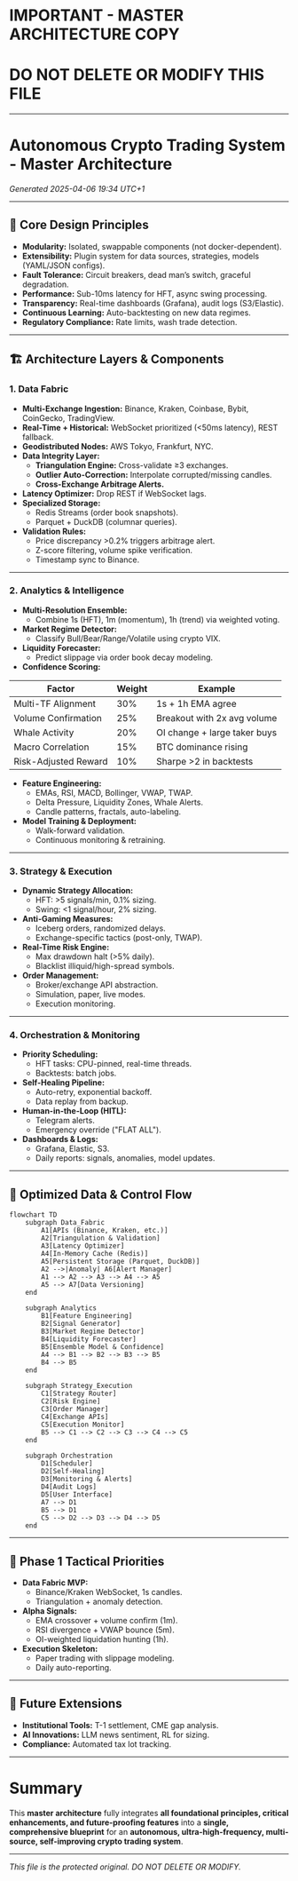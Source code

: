 # IMPORTANT - MASTER ARCHITECTURE COPY  
# DO NOT DELETE OR MODIFY THIS FILE

---

# Autonomous Crypto Trading System - Master Architecture

*Generated 2025-04-06 19:34 UTC+1*

---

## 🚀 Core Design Principles

- **Modularity:** Isolated, swappable components (not docker-dependent).
- **Extensibility:** Plugin system for data sources, strategies, models (YAML/JSON configs).
- **Fault Tolerance:** Circuit breakers, dead man’s switch, graceful degradation.
- **Performance:** Sub-10ms latency for HFT, async swing processing.
- **Transparency:** Real-time dashboards (Grafana), audit logs (S3/Elastic).
- **Continuous Learning:** Auto-backtesting on new data regimes.
- **Regulatory Compliance:** Rate limits, wash trade detection.

---

## 🏗 Architecture Layers & Components

### 1. Data Fabric

- **Multi-Exchange Ingestion:** Binance, Kraken, Coinbase, Bybit, CoinGecko, TradingView.
- **Real-Time + Historical:** WebSocket prioritized (<50ms latency), REST fallback.
- **Geodistributed Nodes:** AWS Tokyo, Frankfurt, NYC.
- **Data Integrity Layer:**
  - **Triangulation Engine:** Cross-validate ≥3 exchanges.
  - **Outlier Auto-Correction:** Interpolate corrupted/missing candles.
  - **Cross-Exchange Arbitrage Alerts.**
- **Latency Optimizer:** Drop REST if WebSocket lags.
- **Specialized Storage:**
  - Redis Streams (order book snapshots).
  - Parquet + DuckDB (columnar queries).
- **Validation Rules:**
  - Price discrepancy >0.2% triggers arbitrage alert.
  - Z-score filtering, volume spike verification.
  - Timestamp sync to Binance.

---

### 2. Analytics & Intelligence

- **Multi-Resolution Ensemble:**
  - Combine 1s (HFT), 1m (momentum), 1h (trend) via weighted voting.
- **Market Regime Detector:**
  - Classify Bull/Bear/Range/Volatile using crypto VIX.
- **Liquidity Forecaster:**
  - Predict slippage via order book decay modeling.
- **Confidence Scoring:**

| Factor                 | Weight | Example                                  |
|------------------------|--------|------------------------------------------|
| Multi-TF Alignment     | 30%    | 1s + 1h EMA agree                       |
| Volume Confirmation    | 25%    | Breakout with 2x avg volume             |
| Whale Activity         | 20%    | OI change + large taker buys            |
| Macro Correlation      | 15%    | BTC dominance rising                    |
| Risk-Adjusted Reward   | 10%    | Sharpe >2 in backtests                  |

- **Feature Engineering:**
  - EMAs, RSI, MACD, Bollinger, VWAP, TWAP.
  - Delta Pressure, Liquidity Zones, Whale Alerts.
  - Candle patterns, fractals, auto-labeling.
- **Model Training & Deployment:**
  - Walk-forward validation.
  - Continuous monitoring & retraining.

---

### 3. Strategy & Execution

- **Dynamic Strategy Allocation:**
  - HFT: >5 signals/min, 0.1% sizing.
  - Swing: <1 signal/hour, 2% sizing.
- **Anti-Gaming Measures:**
  - Iceberg orders, randomized delays.
  - Exchange-specific tactics (post-only, TWAP).
- **Real-Time Risk Engine:**
  - Max drawdown halt (>5% daily).
  - Blacklist illiquid/high-spread symbols.
- **Order Management:**
  - Broker/exchange API abstraction.
  - Simulation, paper, live modes.
  - Execution monitoring.

---

### 4. Orchestration & Monitoring

- **Priority Scheduling:**
  - HFT tasks: CPU-pinned, real-time threads.
  - Backtests: batch jobs.
- **Self-Healing Pipeline:**
  - Auto-retry, exponential backoff.
  - Data replay from backup.
- **Human-in-the-Loop (HITL):**
  - Telegram alerts.
  - Emergency override ("FLAT ALL").
- **Dashboards & Logs:**
  - Grafana, Elastic, S3.
  - Daily reports: signals, anomalies, model updates.

---

## 🔀 Optimized Data & Control Flow

```mermaid
flowchart TD
    subgraph Data_Fabric
        A1[APIs (Binance, Kraken, etc.)]
        A2[Triangulation & Validation]
        A3[Latency Optimizer]
        A4[In-Memory Cache (Redis)]
        A5[Persistent Storage (Parquet, DuckDB)]
        A2 -->|Anomaly| A6[Alert Manager]
        A1 --> A2 --> A3 --> A4 --> A5
        A5 --> A7[Data Versioning]
    end

    subgraph Analytics
        B1[Feature Engineering]
        B2[Signal Generator]
        B3[Market Regime Detector]
        B4[Liquidity Forecaster]
        B5[Ensemble Model & Confidence]
        A4 --> B1 --> B2 --> B3 --> B5
        B4 --> B5
    end

    subgraph Strategy_Execution
        C1[Strategy Router]
        C2[Risk Engine]
        C3[Order Manager]
        C4[Exchange APIs]
        C5[Execution Monitor]
        B5 --> C1 --> C2 --> C3 --> C4 --> C5
    end

    subgraph Orchestration
        D1[Scheduler]
        D2[Self-Healing]
        D3[Monitoring & Alerts]
        D4[Audit Logs]
        D5[User Interface]
        A7 --> D1
        B5 --> D1
        C5 --> D2 --> D3 --> D4 --> D5
    end
```

---

## 🎯 Phase 1 Tactical Priorities

- **Data Fabric MVP:**
  - Binance/Kraken WebSocket, 1s candles.
  - Triangulation + anomaly detection.
- **Alpha Signals:**
  - EMA crossover + volume confirm (1m).
  - RSI divergence + VWAP bounce (5m).
  - OI-weighted liquidation hunting (1h).
- **Execution Skeleton:**
  - Paper trading with slippage modeling.
  - Daily auto-reporting.

---

## 🔮 Future Extensions

- **Institutional Tools:** T-1 settlement, CME gap analysis.
- **AI Innovations:** LLM news sentiment, RL for sizing.
- **Compliance:** Automated tax lot tracking.

---

# Summary

This **master architecture** fully integrates **all foundational principles, critical enhancements, and future-proofing features** into a **single, comprehensive blueprint** for an **autonomous, ultra-high-frequency, multi-source, self-improving crypto trading system**.

---

*This file is the protected original. DO NOT DELETE OR MODIFY.*
